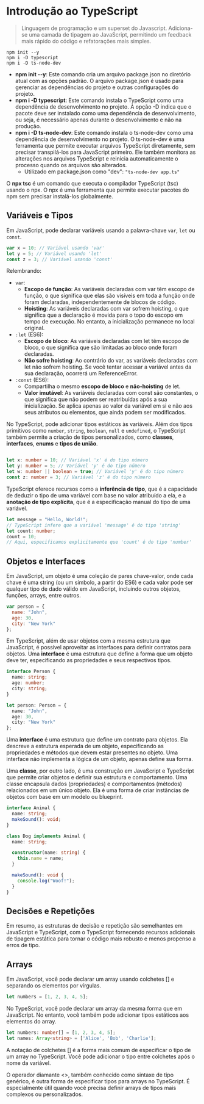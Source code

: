 # Introdução ao TypeScript

> Linguagem de programação e um superset do Javascript. Adiciona-se uma camada de tipagem ao JavaScript, permitindo um feedback mais rápido do código e refatorações mais simples.

```shell
npm init --y
npm i -D typescript
npm i -D ts-node-dev
```

- **npm init --y**: Este comando cria um arquivo package.json no diretório atual com as opções padrão. O arquivo package.json é usado para gerenciar as dependências do projeto e outras configurações do projeto.
- **npm i -D typescript**: Este comando instala o TypeScript como uma dependência de desenvolvimento no projeto. A opção -D indica que o pacote deve ser instalado como uma dependência de desenvolvimento, ou seja, é necessário apenas durante o desenvolvimento e não na produção.
- **npm i -D ts-node-dev**: Este comando instala o ts-node-dev como uma dependência de desenvolvimento no projeto. O ts-node-dev é uma ferramenta que permite executar arquivos TypeScript diretamente, sem precisar transpilá-los para JavaScript primeiro. Ele também monitora as alterações nos arquivos TypeScript e reinicia automaticamente o processo quando os arquivos são alterados.
  - Utilizado em package.json como "dev": `"ts-node-dev app.ts"`

O **npx tsc** é um comando que executa o compilador TypeScript (tsc) usando o npx. O npx é uma ferramenta que permite executar pacotes do npm sem precisar instalá-los globalmente.

## Variáveis e Tipos

Em JavaScript, pode declarar variáveis usando a palavra-chave `var`, `let` ou `const`.

```javascript
var x = 10; // Variável usando 'var'
let y = 5; // Variável usando 'let'
const z = 3; // Variável usando 'const'
```

Relembrando:

- `var`:
  - **Escopo de função**: As variáveis declaradas com var têm escopo de função, o que significa que elas são visíveis em toda a função onde foram declaradas, independentemente de blocos de código.
  - **Hoisting**: As variáveis declaradas com var sofrem hoisting, o que significa que a declaração é movida para o topo do escopo em tempo de execução. No entanto, a inicialização permanece no local original.
- `:let` (ES6):
  - **Escopo de bloco**: As variáveis declaradas com let têm escopo de bloco, o que significa que são limitadas ao bloco onde foram declaradas.
  - **Não sofre hoisting**: Ao contrário do var, as variáveis declaradas com let não sofrem hoisting. Se você tentar acessar a variável antes da sua declaração, ocorrerá um ReferenceError.
- `:const` (ES6):
  - Compartilha o mesmo **escopo de bloco** e **não-hoisting** de let.
  - **Valor imutável**: As variáveis declaradas com const são constantes, o que significa que não podem ser reatribuídas após a sua inicialização. Se aplica apenas ao valor da variável em si e não aos seus atributos ou elementos, que ainda podem ser modificados.

No TypeScript, pode adicionar tipos estáticos às variáveis. Além dos tipos primitivos como `number`, `string`, `boolean`, `null` e `undefined`, o TypeScript também permite a criação de tipos personalizados, como **classes**, **interfaces**, **enums** e **tipos de união**.

```typescript

let x: number = 10; // Variável 'x' é do tipo número
let y: number = 5; // Variável 'y' é do tipo número
let w: number || boolean = true; // Variável 'y' é do tipo número
const z: number = 3; // Variável 'z' é do tipo número
```

TypeScript oferece recursos como a **inferência de tipo**, que é a capacidade de deduzir o tipo de uma variável com base no valor atribuído a ela, e a **anotação de tipo explícita**, que é a especificação manual do tipo de uma variável.

```typescript
let message = "Hello, World!";
// TypeScript infere que a variável 'message' é do tipo 'string'
let count: number;
count = 10;
// Aqui, especificamos explicitamente que 'count' é do tipo 'number'
```

## Objetos e Interfaces

Em JavaScript, um objeto é uma coleção de pares chave-valor, onde cada chave é uma string (ou um símbolo, a partir do ES6) e cada valor pode ser qualquer tipo de dado válido em JavaScript, incluindo outros objetos, funções, arrays, entre outros.

```javascript
var person = {
  name: "John",
  age: 30,
  city: "New York"
};
```

Em TypeScript, além de usar objetos com a mesma estrutura que JavaScript, é possível aproveitar as interfaces para definir contratos para objetos. Uma **interface** é uma estrutura que define a forma que um objeto deve ter, especificando as propriedades e seus respectivos tipos.

```typescript
interface Person {
  name: string;
  age: number;
  city: string;
}

let person: Person = {
  name: "John",
  age: 30,
  city: "New York"
};
```

Uma **interface** é uma estrutura que define um contrato para objetos. Ela descreve a estrutura esperada de um objeto, especificando as propriedades e métodos que devem estar presentes no objeto. Uma interface não implementa a lógica de um objeto, apenas define sua forma.

Uma **classe**, por outro lado, é uma construção em JavaScript e TypeScript que permite criar objetos e definir sua estrutura e comportamento. Uma classe encapsula dados (propriedades) e comportamentos (métodos) relacionados em um único objeto. Ela é uma forma de criar instâncias de objetos com base em um modelo ou blueprint.

```typescript
interface Animal {
  name: string;
  makeSound(): void;
}

class Dog implements Animal {
  name: string;

  constructor(name: string) {
    this.name = name;
  }

  makeSound(): void {
    console.log("Woof!");
  }
}
```

## Decisões e Repetições

Em resumo, as estruturas de decisão e repetição são semelhantes em JavaScript e TypeScript, com o TypeScript fornecendo recursos adicionais de tipagem estática para tornar o código mais robusto e menos propenso a erros de tipo.

## Arrays

Em JavaScript, você pode declarar um array usando colchetes [] e separando os elementos por vírgulas.

```javascript
let numbers = [1, 2, 3, 4, 5];
```

No TypeScript, você pode declarar um array da mesma forma que em JavaScript. No entanto, você também pode adicionar tipos estáticos aos elementos do array.

```typescript
let numbers: number[] = [1, 2, 3, 4, 5];
let names: Array<string> = ['Alice', 'Bob', 'Charlie'];
```

A notação de colchetes [] é a forma mais comum de especificar o tipo de um array no TypeScript. Você pode adicionar o tipo entre colchetes após o nome da variável.

O operador diamante <>, também conhecido como sintaxe de tipo genérico, é outra forma de especificar tipos para arrays no TypeScript. É especialmente útil quando você precisa definir arrays de tipos mais complexos ou personalizados.
